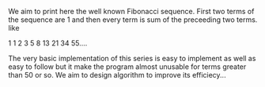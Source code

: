 We aim to print here the well known Fibonacci sequence. First two terms of the sequence are 1 and then every term
is sum of the preceeding two terms. like

1 1 2 3 5 8 13 21 34 55....

The very basic implementation of this series is easy to implement as well as easy to follow but it make the program almost unusable for terms greater than 50 or so. We aim to design algorithm to improve its efficiecy...